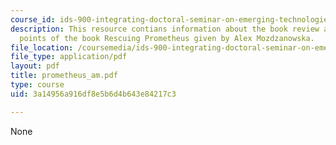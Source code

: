 ```yaml
---
course_id: ids-900-integrating-doctoral-seminar-on-emerging-technologies-fall-2005
description: This resource contians information about the book review and discussion
  points of the book Rescuing Prometheus given by Alex Mozdzanowska.
file_location: /coursemedia/ids-900-integrating-doctoral-seminar-on-emerging-technologies-fall-2005/3a14956a916df8e5b6d4b643e84217c3_prometheus_am.pdf
file_type: application/pdf
layout: pdf
title: prometheus_am.pdf
type: course
uid: 3a14956a916df8e5b6d4b643e84217c3

---
```

None